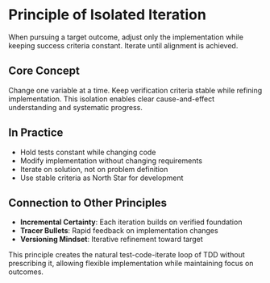 # Principle of Isolated Iteration

When pursuing a target outcome, adjust only the implementation while keeping success criteria constant. Iterate until alignment is achieved.

## Core Concept
Change one variable at a time. Keep verification criteria stable while refining implementation. This isolation enables clear cause-and-effect understanding and systematic progress.

## In Practice
- Hold tests constant while changing code
- Modify implementation without changing requirements
- Iterate on solution, not on problem definition
- Use stable criteria as North Star for development

## Connection to Other Principles
- **Incremental Certainty**: Each iteration builds on verified foundation
- **Tracer Bullets**: Rapid feedback on implementation changes
- **Versioning Mindset**: Iterative refinement toward target

This principle creates the natural test-code-iterate loop of TDD without prescribing it, allowing flexible implementation while maintaining focus on outcomes.